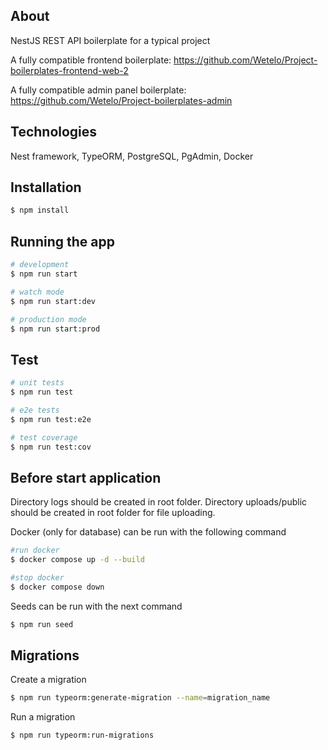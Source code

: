 ## About

NestJS REST API boilerplate for a typical project

A fully compatible frontend boilerplate: https://github.com/Wetelo/Project-boilerplates-frontend-web-2

A fully compatible admin panel boilerplate: https://github.com/Wetelo/Project-boilerplates-admin

## Technologies

Nest framework, TypeORM, PostgreSQL, PgAdmin, Docker

## Installation

```bash
$ npm install
```

## Running the app

```bash
# development
$ npm run start

# watch mode
$ npm run start:dev

# production mode
$ npm run start:prod
```

## Test

```bash
# unit tests
$ npm run test

# e2e tests
$ npm run test:e2e

# test coverage
$ npm run test:cov
```

## Before start application
Directory logs should be created in root folder.
Directory uploads/public should be created in root folder for file uploading.

Docker (only for database) can be run with the following command
```bash
#run docker
$ docker compose up -d --build

#stop docker
$ docker compose down
```
Seeds can be run with the next command
```bash
$ npm run seed
```

## Migrations
Create a migration
```bash
$ npm run typeorm:generate-migration --name=migration_name
```
Run a migration
```bash
$ npm run typeorm:run-migrations
```
